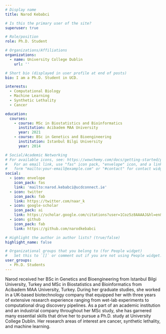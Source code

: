 ```yaml
---
# Display name
title: Narod Kebabci

# Is this the primary user of the site?
superuser: true

# Role/position
role: Ph.D. Student

# Organizations/Affiliations
organizations:
  - name: University College Dublin
    url: ''

# Short bio (displayed in user profile at end of posts)
bio: I am a Ph.D. Student in UCD. 

interests:
  - Computational Biology
  - Machine Learning
  - Synthetic Lethality
  - Cancer

education:
  courses:
    - course: MSc in Biostatistics and Bioinformatics
      institution: Acibadem MAA University
      year: 2021
    - course: BSc in Genetics and Bioengineering
      institution: Istanbul Bilgi University
      year: 2014

# Social/Academic Networking
# For available icons, see: https://wowchemy.com/docs/getting-started/page-builder/#icons
#   For an email link, use "fas" icon pack, "envelope" icon, and a link in the
#   form "mailto:your-email@example.com" or "#contact" for contact widget.
social:
  - icon: envelope
    icon_pack: fas
    link: 'mailto:narod.kebabci@ucdconnect.ie'
  - icon: twitter
    icon_pack: fab
    link: https://twitter.com/naar_k
  - icon: google-scholar
    icon_pack: ai
    link: https://scholar.google.com/citations?user=1Coz5z8AAAAJ&hl=en&oi=ao
  - icon: github
    icon_pack: fab
    link: https://github.com/narodkebabci

# Highlight the author in author lists? (true/false)
highlight_name: false

# Organizational groups that you belong to (for People widget)
#   Set this to `[]` or comment out if you are not using People widget.
user_groups:
  - Ph.D. Students
---
```


Narod received her BSc in Genetics and Bioengineering from Istanbul Bilgi University, Turkey and MSc in Biostatistics and Bioinformatics from Acibadem MAA University, Turkey. During her graduate studies, she worked in a UK-based biotechnology company that equipped her with three years of extensive research experience ranging from wet-lab experiments to computational drug discovery pipelines. As a part of an academic institution and an industrial company throughout her MSc study, she has garnered many essential skills that drive her to pursue a Ph.D. study at University College Dublin. Her research areas of interest are cancer, synthetic lethality, and machine learning.
